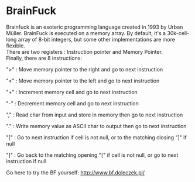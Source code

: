 # BrainFuck
 Brainfuck is an esoteric programming language created in 1993 by Urban Müller.
 BrainFuck is executed on a memory array. By default, it's a 30k-cell-long array of 8-bit integers, but some other implementations are more flexible.  
 There are two registers : Instruction pointer and Memory Pointer.  
 Finally, there are 8 instructions:
 
 
 
 ">" : Move memory pointer to the right and go to next instruction 
 
 "<" : Move memory pointer to the left and go to next instruction 
 
 "+" : Increment memory cell and go to next instruction 
 
 "-" : Decrement memory cell and go to next instruction 
 
 "," : Read char from input and store in memory then go to next instruction 
 
 "." : Write memory value as ASCII char to output then go to next instruction
 
 "[" : Go to next instruction if cell is not null, or to the matching closing "]" if null
 
 "]" : Go back to the matching opening "[" if cell is not null, or go to next instruction if null
 
 Go here to try the BF yourself: http://www.bf.doleczek.pl/

